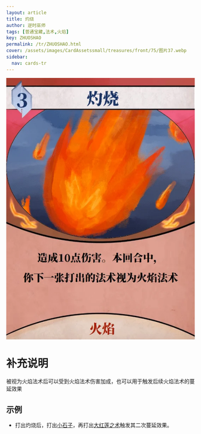 ```yaml
---
layout: article
title: 灼烧
author: 逆时巫师
tags: [普通宝藏,法术,火焰]
key: ZHUOSHAO
permalink: /tr/ZHUOSHAO.html
cover: /assets/images/CardAssetssmall/treasures/front/75/图片37.webp
sidebar:
  nav: cards-tr
---
```

![](/assets/images/CardAssets/treasures/front/75/图片37.webp)

# 补充说明
被视为火焰法术后可以受到火焰法术伤害加成，也可以用于触发后续火焰法术的蔓延效果


## 示例
* 打出灼烧后，打出[小石子](/tr/XIAOSHIZI.html)，再打出[大红莲之术](/tr/DAHONGLIANZHISHU.html)触发其二次蔓延效果。